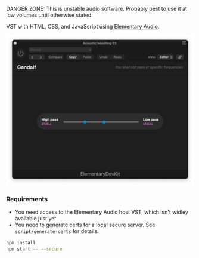 DANGER ZONE: This is unstable audio software. Probably best to use it at low volumes until otherwise stated.

VST with HTML, CSS, and JavaScript using [Elementary Audio](https://www.elementary.audio/).

![](ui.png)

### Requirements

- You need access to the Elementary Audio host VST, which isn't widley available just yet.
- You need to generate certs for a local secure server. See `script/generate-certs` for details.

```bash
npm install
npm start -- --secure
```
